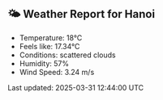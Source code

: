 <!-- WEATHER-START -->
## 🌤 Weather Report for Hanoi

- Temperature: 18°C
- Feels like: 17.34°C
- Conditions: scattered clouds
- Humidity: 57%
- Wind Speed: 3.24 m/s

Last updated: 2025-03-31 12:44:00 UTC
<!-- WEATHER-END -->
